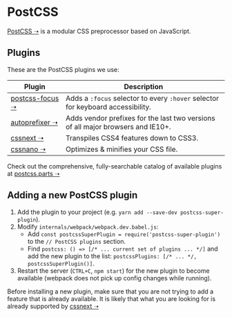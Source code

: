 # PostCSS

[PostCSS ➝](https://github.com/postcss/postcss) is a modular CSS preprocessor based on JavaScript.

## Plugins

These are the PostCSS plugins we use:

| **Plugin** | **Description** |
|----------|----------|
| [postcss-focus ➝](https://github.com/postcss/postcss-focus) | Adds a `:focus` selector to every `:hover` selector for keyboard accessibility. |
| [autoprefixer ➝](https://github.com/postcss/autoprefixer) | Adds vendor prefixes for the last two versions of all major browsers and IE10+. |
| [cssnext ➝](https://github.com/moox/postcss-cssnext) | Transpiles CSS4 features down to CSS3. |
| [cssnano ➝](https://github.com/ben-eb/cssnano) | Optimizes & minifies your CSS file. |

Check out the comprehensive, fully-searchable catalog of available plugins at [postcss.parts ➝](http://postcss.parts)

## Adding a new PostCSS plugin

1. Add the plugin to your project (e.g. `yarn add --save-dev postcss-super-plugin`).
2. Modify `internals/webpack/webpack.dev.babel.js`:
   - Add `const postcssSuperPlugin = require('postcss-super-plugin')`
     to the `// PostCSS plugins` section.
   - Find `postcss: () => [/* ... current set of plugins ... */]` and add
     the new plugin to the list: `postcssPlugins: [/* ... */, postcssSuperPlugin()]`.
3. Restart the server (`CTRL+C`, `npm start`) for the new plugin to become available
  (webpack does not pick up config changes while running).

Before installing a new plugin, make sure that you are not trying to add a feature
that is already available. It is likely that what you are looking for
is already supported by [cssnext ➝](http://cssnext.io/features/)